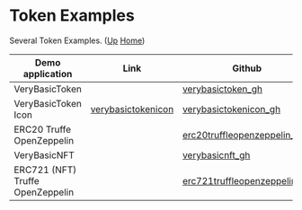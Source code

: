 # Token Examples

Several Token Examples. ([Up](..) [Home](..\..))

| Demo application                 | Link                       | Github
| ---------                        |-----                       | -----
| VeryBasicToken                   |                            | [verybasictoken_gh]
| VeryBasicToken Icon              | [verybasictokenicon]       | [verybasictokenicon_gh]
| ERC20 Truffe OpenZeppelin        |                            | [erc20truffleopenzeppelin_gh]
| VeryBasicNFT                     |                            | [verybasicnft_gh]
| ERC721 (NFT) Truffe OpenZeppelin |                            | [erc721truffleopenzeppelin_gh]

[verybasictoken_gh]:            https://github.com/web3examples/ethereum/blob/master/token_examples/VeryBasicToken.sol
[verybasicnft_gh]:              https://github.com/web3examples/ethereum/blob/master/token_examples/VeryBasicNFT.sol  
[verybasictokenicon_gh]:        https://github.com/web3examples/ethereum/blob/master/token_examples/VeryBasicTokenIcon.html
[erc20truffleopenzeppelin_gh]:  https://github.com/web3examples/ethereum/tree/master/token_examples/ERC20TruffleOpenZeppelin
[erc721truffleopenzeppelin_gh]: https://github.com/web3examples/ethereum/tree/master/token_examples/ERC721TruffleOpenZeppelin


[verybasictokenicon]:           https://web3examples.com/ethereum/token_examples/VeryBasicTokenIcon.html

